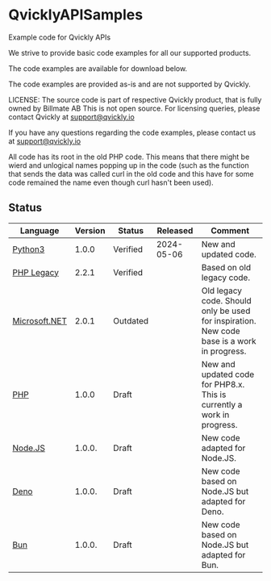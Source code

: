 # QvicklyAPISamples

Example code for Qvickly APIs

We strive to provide basic code examples for all our supported products.

The code examples are available for download below.

The code examples are provided as-is and are not supported by Qvickly.

LICENSE: The source code is part of respective Qvickly product, that is fully owned by Billmate AB
This is not open source. For licensing queries, please contact Qvickly at [support@qvickly.io](mailto:support@qvickly.io)

If you have any questions regarding the code examples, please contact us at [support@qvickly.io](mailto:support@qvickly.io)

All code has its root in the old PHP code. This means that there might be wierd and unlogical names popping up in the code (such as the function that sends the data was called curl in the old code and this have for some code remained the name even though curl hasn't been used).

## Status

| Language                       | Version | Status   | Released   | Comment                                                                                    |
| ------------------------------ | ------- | -------- | ---------- | ------------------------------------------------------------------------------------------ |
| [Python3](Python)              | 1.0.0   | Verified | 2024-05-06 | New and updated code.                                                                      |
| [PHP Legacy](PHP.Legacy)       | 2.2.1   | Verified |            | Based on old legacy code.                                                                  |
| [Microsoft.NET](Microsoft.NET) | 2.0.1   | Outdated |            | Old legacy code. Should only be used for inspiration. New code base is a work in progress. |
| [PHP](PHP)                     | 1.0.0   | Draft    |            | New and updated code for PHP8.x. This is currently a work in progress.                     |
| [Node.JS](Node.JS)             | 1.0.0.  | Draft    |            | New code adapted for Node.JS.                                                              |
| [Deno](Deno)                   | 1.0.0.  | Draft    |            | New code based on Node.JS but adapted for Deno.                                            |
| [Bun](Bun)                     | 1.0.0.  | Draft    |            | New code based on Node.JS but adapted for Bun.                                             |
